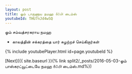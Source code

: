 ```yaml
---
layout: post
title: ஓம் டாருணாய நமஹ ௧௦௮ டைம்ஸ்
youtubeId: THU7nJd4wSQ
---
```

 
 
 ஓம் சம்வத்சரகராய நமஹ  
 
 -  காலத்தின் சக்கரத்தை யார் சுழற்றச் செய்கிறார்கள் 
 
  
 
  
 
 
 
 
 
 


{% include youtubePlayer.html id=page.youtubeId %}
 
[Next]({{ site.baseurl }}{% link  split2/_posts/2016-05-03-ஓம் பாஸ்கரட்யூட்டையே நமஹ ௧௦௮ டைம்ஸ்.md%})
 

